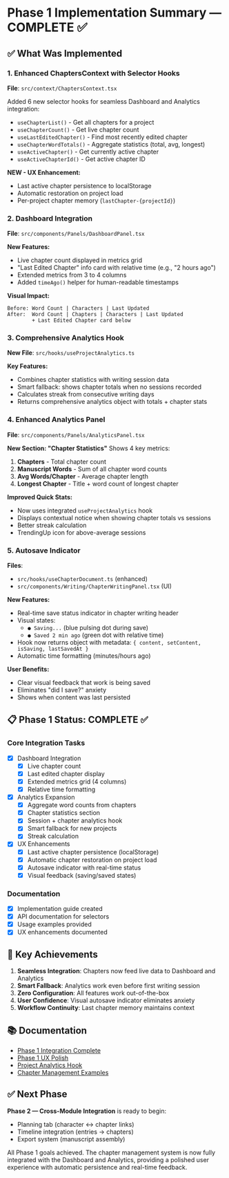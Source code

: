 # Phase 1 Implementation Summary — COMPLETE ✅

## ✅ What Was Implemented

### 1. Enhanced ChaptersContext with Selector Hooks

**File**: `src/context/ChaptersContext.tsx`

Added 6 new selector hooks for seamless Dashboard and Analytics integration:

- `useChapterList()` - Get all chapters for a project
- `useChapterCount()` - Get live chapter count
- `useLastEditedChapter()` - Find most recently edited chapter
- `useChapterWordTotals()` - Aggregate statistics (total, avg, longest)
- `useActiveChapter()` - Get currently active chapter
- `useActiveChapterId()` - Get active chapter ID

**NEW - UX Enhancement:**

- Last active chapter persistence to localStorage
- Automatic restoration on project load
- Per-project chapter memory (`lastChapter-{projectId}`)

### 2. Dashboard Integration

**File**: `src/components/Panels/DashboardPanel.tsx`

**New Features:**

- Live chapter count displayed in metrics grid
- "Last Edited Chapter" info card with relative time (e.g., "2 hours ago")
- Extended metrics from 3 to 4 columns
- Added `timeAgo()` helper for human-readable timestamps

**Visual Impact:**

```
Before: Word Count | Characters | Last Updated
After:  Word Count | Chapters | Characters | Last Updated
        + Last Edited Chapter card below
```

### 3. Comprehensive Analytics Hook

**New File**: `src/hooks/useProjectAnalytics.ts`

**Key Features:**

- Combines chapter statistics with writing session data
- Smart fallback: shows chapter totals when no sessions recorded
- Calculates streak from consecutive writing days
- Returns comprehensive analytics object with totals + chapter stats

### 4. Enhanced Analytics Panel

**File**: `src/components/Panels/AnalyticsPanel.tsx`

**New Section: "Chapter Statistics"**
Shows 4 key metrics:

1. **Chapters** - Total chapter count
2. **Manuscript Words** - Sum of all chapter word counts
3. **Avg Words/Chapter** - Average chapter length
4. **Longest Chapter** - Title + word count of longest chapter

**Improved Quick Stats:**

- Now uses integrated `useProjectAnalytics` hook
- Displays contextual notice when showing chapter totals vs sessions
- Better streak calculation
- TrendingUp icon for above-average sessions

### 5. Autosave Indicator

**Files**:

- `src/hooks/useChapterDocument.ts` (enhanced)
- `src/components/Writing/ChapterWritingPanel.tsx` (UI)

**New Features:**

- Real-time save status indicator in chapter writing header
- Visual states:
  - `● Saving...` (blue pulsing dot during save)
  - `● Saved 2 min ago` (green dot with relative time)
- Hook now returns object with metadata: `{ content, setContent, isSaving, lastSavedAt }`
- Automatic time formatting (minutes/hours ago)

**User Benefits:**

- Clear visual feedback that work is being saved
- Eliminates "did I save?" anxiety
- Shows when content was last persisted

## 📋 Phase 1 Status: COMPLETE ✅

### Core Integration Tasks

- [x] Dashboard Integration
  - [x] Live chapter count
  - [x] Last edited chapter display
  - [x] Extended metrics grid (4 columns)
  - [x] Relative time formatting
- [x] Analytics Expansion
  - [x] Aggregate word counts from chapters
  - [x] Chapter statistics section
  - [x] Session + chapter analytics hook
  - [x] Smart fallback for new projects
  - [x] Streak calculation

- [x] UX Enhancements
  - [x] Last active chapter persistence (localStorage)
  - [x] Automatic chapter restoration on project load
  - [x] Autosave indicator with real-time status
  - [x] Visual feedback (saving/saved states)

### Documentation

- [x] Implementation guide created
- [x] API documentation for selectors
- [x] Usage examples provided
- [x] UX enhancements documented

## 🎯 Key Achievements

1. **Seamless Integration**: Chapters now feed live data to Dashboard and Analytics
2. **Smart Fallback**: Analytics work even before first writing session
3. **Zero Configuration**: All features work out-of-the-box
4. **User Confidence**: Visual autosave indicator eliminates anxiety
5. **Workflow Continuity**: Last chapter memory maintains context

## 📚 Documentation

- [Phase 1 Integration Complete](./docs/PHASE_1_INTEGRATION_COMPLETE.md)
- [Phase 1 UX Polish](./docs/PHASE_1_UX_POLISH.md)
- [Project Analytics Hook](./src/hooks/useProjectAnalytics.ts)
- [Chapter Management Examples](./CHAPTER_MANAGEMENT_EXAMPLES.md)

## ✅ Next Phase

**Phase 2 — Cross-Module Integration** is ready to begin:

- Planning tab (character ↔ chapter links)
- Timeline integration (entries → chapters)
- Export system (manuscript assembly)

All Phase 1 goals achieved. The chapter management system is now fully integrated with the Dashboard and Analytics, providing a polished user experience with automatic persistence and real-time feedback.
